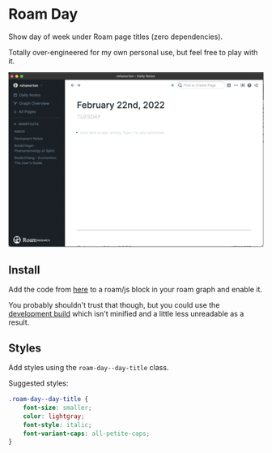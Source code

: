 # Roam Day

Show day of week under Roam page titles (zero dependencies).

Totally over-engineered for my own personal use, but feel free to play with it.

![Example](example.png) 

## Install

Add the code from
[here](https://raw.githubusercontent.com/rohanorton/roam-day/main/dist/main.js)
to a roam/js block in your roam graph and enable it.

You probably shouldn't trust that though, but you could use the [development
build](https://raw.githubusercontent.com/rohanorton/roam-day/main/dist/main.dev.js)
which isn't minified and a
little less unreadable as a result.

## Styles

Add styles using the `roam-day--day-title` class.

Suggested styles:

```css
.roam-day--day-title {
    font-size: smaller;
    color: lightgray;
    font-style: italic;
    font-variant-caps: all-petite-caps;
}
```


